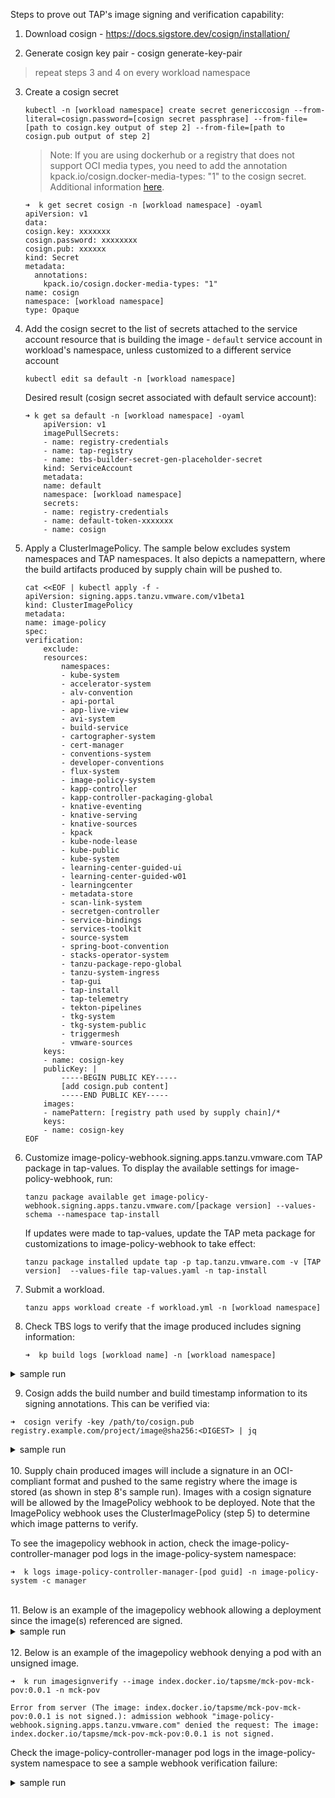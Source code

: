 Steps to prove out TAP's image signing and verification capability:

1. Download cosign - https://docs.sigstore.dev/cosign/installation/

2. Generate cosign key pair - cosign generate-key-pair

> repeat steps 3 and 4 on every workload namespace

3. Create a cosign secret
    ```
    kubectl -n [workload namespace] create secret genericcosign --from-literal=cosign.password=[cosign secret passphrase] --from-file=[path to cosign.key output of step 2] --from-file=[path to cosign.pub output of step 2]
    ```

    > Note: If you are using dockerhub or a registry that does not support OCI media types, you need to add the annotation kpack.io/cosign.docker-media-types: "1" to the cosign secret. Additional information [here](https://docs.vmware.com/en/Tanzu-Build-Service/1.3/vmware-tanzu-build-service-v13/GUID-managing-images.html#image-signing-with-cosign).
    ```
    ➜  k get secret cosign -n [workload namespace] -oyaml
    apiVersion: v1
    data:
    cosign.key: xxxxxxx
    cosign.password: xxxxxxxx
    cosign.pub: xxxxxx
    kind: Secret
    metadata:
      annotations:
        kpack.io/cosign.docker-media-types: "1"
    name: cosign
    namespace: [workload namespace] 
    type: Opaque
    ```

4. Add the cosign secret to the list of secrets attached to the service account resource that is building the image - `default` service account in workload's namespace, unless customized to a different service account
    ```
    kubectl edit sa default -n [workload namespace]
    ```

    Desired result (cosign secret associated with default service account):
    ```
    ➜ k get sa default -n [workload namespace] -oyaml
        apiVersion: v1
        imagePullSecrets:
        - name: registry-credentials
        - name: tap-registry
        - name: tbs-builder-secret-gen-placeholder-secret
        kind: ServiceAccount
        metadata:
        name: default
        namespace: [workload namespace]
        secrets:
        - name: registry-credentials
        - name: default-token-xxxxxxx
        - name: cosign
    ```

5. Apply a ClusterImagePolicy. The sample below excludes system namespaces and TAP namespaces. It also depicts a namepattern, where the build artifacts produced by supply chain will be pushed to.
    ```
    cat <<EOF | kubectl apply -f -
    apiVersion: signing.apps.tanzu.vmware.com/v1beta1
    kind: ClusterImagePolicy
    metadata:
    name: image-policy
    spec:
    verification:
        exclude:
        resources:
            namespaces:
            - kube-system
            - accelerator-system                 
            - alv-convention               
            - api-portal
            - app-live-view
            - avi-system
            - build-service
            - cartographer-system
            - cert-manager
            - conventions-system
            - developer-conventions
            - flux-system
            - image-policy-system
            - kapp-controller
            - kapp-controller-packaging-global
            - knative-eventing
            - knative-serving
            - knative-sources
            - kpack
            - kube-node-lease
            - kube-public
            - kube-system
            - learning-center-guided-ui
            - learning-center-guided-w01
            - learningcenter
            - metadata-store
            - scan-link-system
            - secretgen-controller
            - service-bindings
            - services-toolkit
            - source-system
            - spring-boot-convention
            - stacks-operator-system
            - tanzu-package-repo-global
            - tanzu-system-ingress
            - tap-gui
            - tap-install
            - tap-telemetry
            - tekton-pipelines
            - tkg-system
            - tkg-system-public
            - triggermesh
            - vmware-sources
        keys:
        - name: cosign-key
        publicKey: |
            -----BEGIN PUBLIC KEY-----
            [add cosign.pub content]
            -----END PUBLIC KEY-----
        images:
        - namePattern: [registry path used by supply chain]/*
        keys:
        - name: cosign-key
    EOF
    ```

6. Customize image-policy-webhook.signing.apps.tanzu.vmware.com TAP package in tap-values.
    To display the available settings for image-policy-webhook, run:
    ```
    tanzu package available get image-policy-webhook.signing.apps.tanzu.vmware.com/[package version] --values-schema --namespace tap-install
    ```
    
    If updates were made to tap-values, update the TAP meta package for customizations to image-policy-webhook to take effect:
    ```
    tanzu package installed update tap -p tap.tanzu.vmware.com -v [TAP version]  --values-file tap-values.yaml -n tap-install
    ```

7. Submit a workload. 
    ```
    tanzu apps workload create -f workload.yml -n [workload namespace]
    ```

8. Check TBS logs to verify that the image produced includes signing information:
    ```
    ➜  kp build logs [workload name] -n [workload namespace]
    ```

<details>
    <summary>sample run</summary>

    ➜  kp build logs mck-pov -n mck-pov
    Saving index.docker.io/tapsme/mck-pov-mck-pov...
    *** Images (sha256:c82a31daffe9728fbff0f3e7d75d78eb245add11b4eccf8dfc869ce4dff3f6ea):
        index.docker.io/tapsme/mck-pov-mck-pov
        index.docker.io/tapsme/mck-pov-mck-pov:b1.20220409.155344
    Adding cache layer 'paketo-buildpacks/bellsoft-liberica:jdk'
    Adding cache layer 'paketo-buildpacks/syft:syft'
    Adding cache layer 'paketo-buildpacks/maven:application'
    Adding cache layer 'paketo-buildpacks/maven:cache'
    Adding cache layer 'cache.sbom'
    ===> COMPLETION
    Loading secret for "https://index.docker.io/v1/" from secret "registry-credentials" at location "/var/build-secrets/registry-credentials"
    Pushing signature to: index.docker.io/tapsme/mck-pov-mck-pov:sha256-c82a31daffe9728fbff0f3e7d75d78eb245add11b4eccf8dfc869ce4dff3f6ea.sig
    Build successful

   
  </details>


9. Cosign adds the build number and build timestamp information to its signing annotations. This can be verified via:
```
➜  cosign verify -key /path/to/cosign.pub registry.example.com/project/image@sha256:<DIGEST> | jq

``` 
<details>
    <summary>sample run</summary>
    

    ➜  cosign verify --key cosign.pub index.docker.io/tapsme/mck-pov-mck-pov@sha256:c82a31daffe9728fbff0f3e7d75d78eb245add11b4eccf8dfc869ce4dff3f6ea | jq

    Verification for index.docker.io/tapsme/mck-pov-mck-pov@sha256:c82a31daffe9728fbff0f3e7d75d78eb245add11b4eccf8dfc869ce4dff3f6ea --
    The following checks were performed on each of these signatures:
    - The cosign claims were validated
    - The signatures were verified against the specified public key
    [
    {
        "critical": {
        "identity": {
            "docker-reference": "index.docker.io/tapsme/mck-pov-mck-pov"
        },
        "image": {
            "docker-manifest-digest": "sha256:c82a31daffe9728fbff0f3e7d75d78eb245add11b4eccf8dfc869ce4dff3f6ea"
        },
        "type": "cosign container image signature"
        },
        "optional": {
        "buildNumber": "1",
        "buildTimestamp": "20220409.155344"
        }
    }
    ]
   
  </details>

<br/>
10. Supply chain produced images will include a signature in an OCI-compliant format and pushed to the same registry where the image is stored (as shown in step 8's sample run). Images with a cosign signature will be allowed by the ImagePolicy webhook to be deployed. Note that the ImagePolicy webhook uses the ClusterImagePolicy (step 5) to determine which image patterns to verify.

To see the imagepolicy webhook in action, check the image-policy-controller-manager pod logs in the image-policy-system namespace:

```
➜  k logs image-policy-controller-manager-[pod guid] -n image-policy-system -c manager  
```

<br/>
11. Below is an example of the imagepolicy webhook allowing a deployment since the image(s) referenced are signed.

<details>
    <summary>sample run</summary>
    ➜  k logs image-policy-controller-manager-6bf7b6447d-bltm2 -n image-policy-system -c manager

    1.6495198241808946e+09	DEBUG	controller-runtime.webhook.webhooks	wrote response	{"webhook": "/signing-policy-check", "code": 200, "reason": "", "UID": "21bbfa32-4855-46b8-ab9b-310e03f21147", "allowed": true}
    1.6495198242151175e+09	DEBUG	controller-runtime.webhook.webhooks	received request	{"webhook": "/signing-policy-check", "UID": "7389edeb-f5e5-43e1-9b55-c0da04af18d2", "kind": "apps/v1, Kind=Deployment", "resource": {"group":"apps","version":"v1","resource":"deployments"}}
    1.649519824215145e+09	INFO	webhook	Entering handler function
    1.6495198242156758e+09	INFO	webhook	Image patterns count: 1
    1.6495198242156875e+09	INFO	webhook	matching pattern: index.docker.io/tapsme/mck-pov-mck-pov* against image index.docker.io/tapsme/mck-pov-mck-pov@sha256:a2340e09ee4eed684d75cf0b4ae61f52f6782a34f514dfdd022c29bcbf3b5668
    1.649519824215701e+09	INFO	scst-sign-webhook-utils	successfully read namespace	{"namespace": "image-policy-system"}
    1.6495198242157168e+09	INFO	scst-sign-webhook-utils	successfully read namespace	{"namespace": "image-policy-system"}
    1.6495198242157261e+09	INFO	webhook	keychain data	{"imagePullSecrets": [], "serviceAccountName": "default", "namespace": "mck-pov"}
    1.649519824238027e+09	INFO	webhook	keychain data	{"imagePullSecrets": [], "serviceAccountName": "image-policy-registry-credentials", "namespace": "image-policy-system"}
    1.6495198244545214e+09	INFO	webhook	Image patterns count: 1
    1.6495198244545445e+09	INFO	webhook	matching pattern: index.docker.io/tapsme/mck-pov-mck-pov* against image registry.tanzu.vmware.com/tanzu-application-platform/tap-packages@sha256:830ed1c676c0d17d7174dc4ef17ea84b7e6d6b70f1e8bc800b3945b3c7f5dc92
    1.6495198244545527e+09	INFO	webhook	Unmatched image policy: registry.tanzu.vmware.com/tanzu-application-platform/tap-packages@sha256:830ed1c676c0d17d7174dc4ef17ea84b7e6d6b70f1e8bc800b3945b3c7f5dc92
    1.6495198244564323e+09	DEBUG	controller-runtime.webhook.webhooks	wrote response	{"webhook": "/signing-policy-check", "code": 200, "reason": "", "UID": "7389edeb-f5e5-43e1-9b55-c0da04af18d2", "allowed": true}

</details>

<br/>
12. Below is an example of the imagepolicy webhook denying a pod with an unsigned image.

```
➜  k run imagesignverify --image index.docker.io/tapsme/mck-pov-mck-pov:0.0.1 -n mck-pov

Error from server (The image: index.docker.io/tapsme/mck-pov-mck-pov:0.0.1 is not signed.): admission webhook "image-policy-webhook.signing.apps.tanzu.vmware.com" denied the request: The image: index.docker.io/tapsme/mck-pov-mck-pov:0.0.1 is not signed.

```
Check the image-policy-controller-manager pod logs in the image-policy-system namespace to see a sample webhook verification failure:
<details>
    <summary>sample run</summary>
    ➜  k logs image-policy-controller-manager-6bf7b6447d-bltm2 -n image-policy-system -c manager

    1.6495216934572992e+09	INFO	webhook	matching pattern: index.docker.io/tapsme/mck-pov-mck-pov* against image index.docker.io/tapsme/mck-pov-mck-pov:0.0.1
    1.6495216934573162e+09	INFO	scst-sign-webhook-utils	successfully read namespace	{"namespace": "image-policy-system"}
    1.6495216934573352e+09	INFO	scst-sign-webhook-utils	successfully read namespace	{"namespace": "image-policy-system"}
    1.6495216934573529e+09	INFO	webhook	keychain data	{"imagePullSecrets": ["registry-credentials", "tap-registry", "tbs-builder-secret-gen-placeholder-secret"], "serviceAccountName": "", "namespace": ""}
    1.6495216934918203e+09	INFO	webhook	keychain data	{"imagePullSecrets": [], "serviceAccountName": "default", "namespace": ""}
    1.649521693510627e+09	INFO	webhook	keychain data	{"imagePullSecrets": [], "serviceAccountName": "image-policy-registry-credentials", "namespace": "image-policy-system"}
    1.6495216937255707e+09	ERROR	webhook	Failed to verify	{"error": "no matching signatures:\n"}
    gitlab.eng.vmware.com/tanzu-image-signing/image-policy-webhook/pkg/mutating-webhook.(*SignatureValidator).findSignature
        /workspace/pkg/mutating-webhook/webhook_main.go:192
    gitlab.eng.vmware.com/tanzu-image-signing/image-policy-webhook/pkg/mutating-webhook.(*SignatureValidator).matchPolicy
        /workspace/pkg/mutating-webhook/webhook_main.go:116
    gitlab.eng.vmware.com/tanzu-image-signing/image-policy-webhook/pkg/mutating-webhook.(*SignatureValidator).Handle
        /workspace/pkg/mutating-webhook/webhook_main.go:79
    sigs.k8s.io/controller-runtime/pkg/webhook/admission.(*Webhook).Handle
        /go/pkg/mod/sigs.k8s.io/controller-runtime@v0.11.1/pkg/webhook/admission/webhook.go:146
    sigs.k8s.io/controller-runtime/pkg/webhook/admission.(*Webhook).ServeHTTP
        /go/pkg/mod/sigs.k8s.io/controller-runtime@v0.11.1/pkg/webhook/admission/http.go:99
    github.com/prometheus/client_golang/prometheus/promhttp.InstrumentHandlerInFlight.func1
        /go/pkg/mod/github.com/prometheus/client_golang@v1.12.1/prometheus/promhttp/instrument_server.go:40
    net/http.HandlerFunc.ServeHTTP
        /opt/bitnami/go/src/net/http/server.go:2047
    github.com/prometheus/client_golang/prometheus/promhttp.InstrumentHandlerCounter.func1
        /go/pkg/mod/github.com/prometheus/client_golang@v1.12.1/prometheus/promhttp/instrument_server.go:117
    net/http.HandlerFunc.ServeHTTP
        /opt/bitnami/go/src/net/http/server.go:2047
    github.com/prometheus/client_golang/prometheus/promhttp.InstrumentHandlerDuration.func2
        /go/pkg/mod/github.com/prometheus/client_golang@v1.12.1/prometheus/promhttp/instrument_server.go:84
    net/http.HandlerFunc.ServeHTTP
        /opt/bitnami/go/src/net/http/server.go:2047
    net/http.(*ServeMux).ServeHTTP
        /opt/bitnami/go/src/net/http/server.go:2425
    net/http.serverHandler.ServeHTTP
        /opt/bitnami/go/src/net/http/server.go:2879
    net/http.(*conn).serve
        /opt/bitnami/go/src/net/http/server.go:1930
    1.6495216937256594e+09	DEBUG	controller-runtime.webhook.webhooks	wrote response	{"webhook": "/signing-policy-check", "code": 403, "reason": "The image: index.docker.io/tapsme/mck-pov-mck-pov:0.0.1 is not signed.", "UID": "a9287efd-6bb7-41e6-8639-32d9e9cea401", "allowed": false}


</details>
